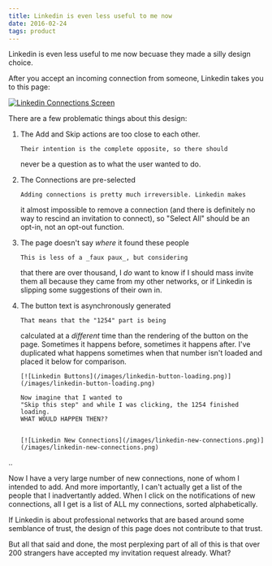 ```yaml
---
title: Linkedin is even less useful to me now
date: 2016-02-24
tags: product
---
```


Linkedin is even less useful to me now becuase they made
a silly design choice.

After you accept an incoming connection from someone,
Linkedin takes you to this page:

[![Linkedin Connections Screen](/images/linkedin-pick-up-where-you-left-off.png)](/images/linkedin-pick-up-where-you-left-off.png)

There are a few problematic things about this design:

1.  The Add and Skip actions are too close to each other.

        Their intention is the complete opposite, so there should

    never be a question as to what the user wanted to do.

1.  The Connections are pre-selected

        Adding connections is pretty much irreversible. Linkedin makes

    it almost impossible to remove a connection (and there is
    definitely no way to rescind an invitation to connect),
    so "Select All" should be an opt-in, not an opt-out function.

1.  The page doesn't say _where_ it found these people

        This is less of a _faux paux_, but considering

    that there are over thousand, I _do_ want to know if I should mass invite
    them all because they came from my other networks, or if Linkedin
    is slipping some suggestions of their own in.

1.  The button text is asynchronously generated

        That means that the "1254" part is being

    calculated at a _different_ time than the rendering of the button
    on the page. Sometimes it happens before, sometimes it happens after.
    I've duplicated what happens sometimes when that number isn't loaded
    and placed it below for comparison.

        [![Linkedin Buttons](/images/linkedin-button-loading.png)](/images/linkedin-button-loading.png)

        Now imagine that I wanted to
        "Skip this step" and while I was clicking, the 1254 finished loading.
        WHAT WOULD HAPPEN THEN??


        [![Linkedin New Connections](/images/linkedin-new-connections.png)](/images/linkedin-new-connections.png)

..

Now I have a very large number of new connections, none of whom I intended to
add. And more importantly, I can't actually get a list of the people that
I inadvertantly added. When I click on the notifications of new connections, all
I get is a list of ALL my connections, sorted alphabetically.

If Linkedin is about professional networks that are based around some semblance
of trust, the design of this page does not contribute to that trust.

But all that said and done, the most perplexing part of all of this is that
over 200 strangers have accepted my invitation request already. What?
